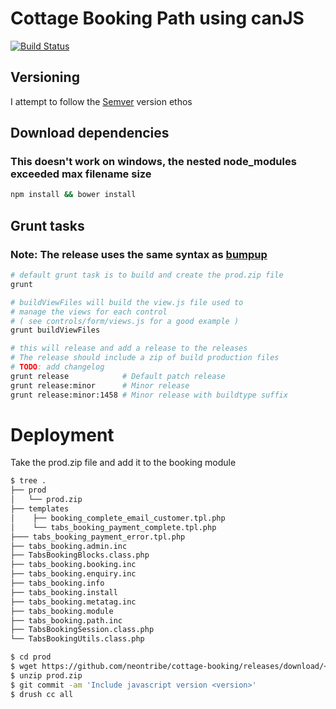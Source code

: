 # Cottage Booking Path using canJS

[![Build Status](https://travis-ci.org/RpprRoger/cottage-booking.png)](https://travis-ci.org/RpprRoger/cottage-booking)

## Versioning
I attempt to follow the [Semver](http://semver.org/) version ethos

## Download dependencies
### This doesn't work on windows, the nested node_modules exceeded max filename size
```bash
npm install && bower install
```

## Grunt tasks
### Note: The release uses the same syntax as [bumpup](https://github.com/darsain/grunt-bumpup)
```bash
# default grunt task is to build and create the prod.zip file
grunt

# buildViewFiles will build the view.js file used to
# manage the views for each control 
# ( see controls/form/views.js for a good example )
grunt buildViewFiles

# this will release and add a release to the releases 
# The release should include a zip of build production files
# TODO: add changelog
grunt release            # Default patch release
grunt release:minor      # Minor release
grunt release:minor:1458 # Minor release with buildtype suffix

```

# Deployment
Take the prod.zip file and add it to the booking module

```bash
$ tree .
├── prod
│   └── prod.zip
├── templates
│    ├── booking_complete_email_customer.tpl.php
│    └── tabs_booking_payment_complete.tpl.php
├─── tabs_booking_payment_error.tpl.php
├── tabs_booking.admin.inc
├── TabsBookingBlocks.class.php
├── tabs_booking.booking.inc
├── tabs_booking.enquiry.inc
├── tabs_booking.info
├── tabs_booking.install
├── tabs_booking.metatag.inc
├── tabs_booking.module
├── tabs_booking.path.inc
├── TabsBookingSession.class.php
└── TabsBookingUtils.class.php

$ cd prod
$ wget https://github.com/neontribe/cottage-booking/releases/download/<version>/prod.zip
$ unzip prod.zip
$ git commit -am 'Include javascript version <version>'
$ drush cc all
```
